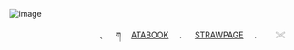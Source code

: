 <!-- level 1: simple bio and stats -->

![image](https://github.com/user-attachments/assets/32978b84-9735-43de-ad7d-045083b36ff8)


　　　　　　　　　　　﹑　 ཀ 　[ATABOOK](https://vampstyx.atabook.org/)　﹒ 　[STRAWPAGE](https://gunss.straw.page)　﹒　　𓏵
